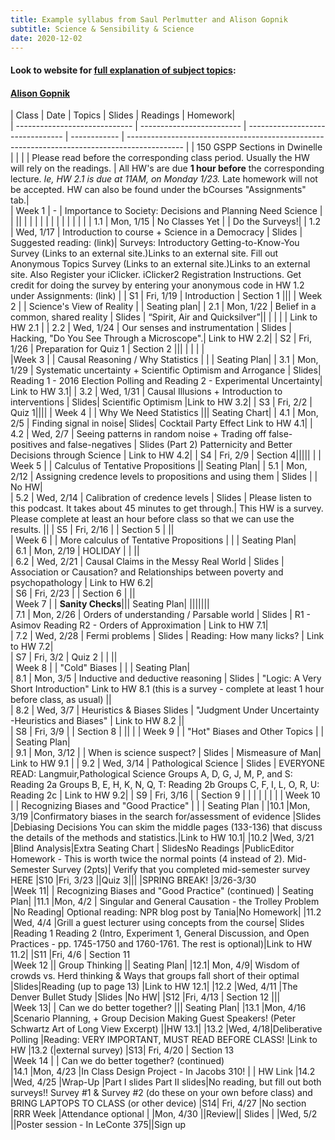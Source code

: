 ```yaml
---
title: Example syllabus from Saul Perlmutter and Alison Gopnik
subtitle: Science & Sensibility & Science
date: 2020-12-02
---
```

#### Look to website for [full explanation of subject topics](https://sensesensibilityscience.berkeley.edu/): 
#### [Alison Gopnik](https://psychology.berkeley.edu/people/alison-gopnik)
| Class                         | Date                      | Topics                                                     | Slides       | Readings                                                                                     | Homework|   
| ----------------------------- | ------------------------- | -------------------------------- | ------------ | -------------------------------------------------------------------------------------------- | 
| 150 GSPP Sections in Dwinelle |                           |                                                            |              | Please read before the corresponding class period. Usually the HW will rely on the readings. | All HW's are due **1 hour before** the corresponding lecture. _Ie, HW 2.1 is due at 11AM, on Monday 1/23._ Late homework will not be accepted. HW can also be found under the bCourses "Assignments" tab.|  
| Week 1                        | -                         | Importance to Society: Decisions and Planning Need Science |              |                                                                                              ||     |     |     |     |                |     |     |     |     |     |     |     |
| 1.1                           | Mon, 1/15                 | No Classes Yet                                             |              | Do the Surveys!|
| 1.2                           | Wed, 1/17                 | Introduction to course + Science in a Democracy            | Slides       | Suggested reading: (link)| Surveys:  Introductory Getting-to-Know-You Survey  (Links to an external site.)Links to an external site. Fill out Anonymous Topics Survey (Links to an external site.)Links to an external site. Also Register your iClicker. iClicker2 Registration Instructions.  Get credit for doing the survey by entering your anonymous code in HW 1.2 under Assignments: (link) | 
| S1                            | Fri, 1/19                 | Introduction                                               | Section 1    |||
| Week 2                        |                           | Science's View of Reality                                  |              | Seating plan|
| 2.1                           | Mon, 1/22                 | Belief in a common, shared reality                         | Slides       | “Spirit, Air and Quicksilver”||     |     |     |     | Link to HW 2.1 | 
| 2.2                           | Wed, 1/24                 | Our senses and instrumentation                             | Slides       | Hacking, "Do You See Through a Microscope".| Link to HW 2.2|
| S2                            | Fri, 1/26                 | Preparation for Quiz 1                                     | Section 2    |||     |     |     |     |            
|Week 3	| 	| Causal Reasoning / Why Statistics	 |	 | |	Seating Plan|
| 3.1    | Mon, 1/29 | Systematic uncertainty + Scientific Optimism and Arrogance                        | Slides| Reading 1 - 2016 Election Polling and Reading 2 - Experimental Uncertainty| Link to HW 3.1|
| 3.2    | Wed, 1/31 | Causal Illusions + Introduction to interventions                                  | Slides|	Scientific Optimism	|Link to HW 3.2|
| S3     | Fri, 2/2  | Quiz 1||||
| Week 4 |           | Why We Need Statistics                                                            ||| Seating Chart| 
| 4.1    | Mon, 2/5  | Finding signal in noise| Slides| Cocktail Party Effect	Link to HW 4.1|
| 4.2    | Wed, 2/7  | Seeing patterns in random noise + Trading off false-positives and false-negatives | Slides (Part 2)	Patternicity and Better Decisions through Science | Link to HW 4.2|
| S4     | Fri, 2/9  | Section 4|||||     | 
| Week 5 |           | Calculus of Tentative Propositions                                                || Seating Plan|
| 5.1    | Mon, 2/12 | Assigning credence levels to propositions and using them                          | Slides                                                            |                                                                                                                                                                       | No HW|    
| 5.2    | Wed, 2/14 | Calibration of credence levels                                                    | Slides                                                            | Please listen to this podcast. It takes about 45 minutes to get through.| This HW is a survey. Please complete at least an hour before class so that we can use the results. ||
| S5     | Fri, 2/16 |                                                                                   | Section 5                                                         |                                                                                                                                                                       ||               
| Week 6 |           | More calculus of Tentative Propositions                                           |                                                                   |                                                                                                                                                                       | Seating Plan|   
| 6.1    | Mon, 2/19 | HOLIDAY                                                                           |                                                                   |                                                                                                                                                                       ||                
| 6.2    | Wed, 2/21 | Causal Claims in the Messy Real World                                             | Slides                                                            | Association or Causation? and Relationships between poverty and psychopathology                                                                                       | Link to HW 6.2|  
| S6     | Fri, 2/23 |                                                                                   | Section 6                                                         |                                                                                                                                                                       ||                
| Week 7 |           | **Sanity Checks**||| Seating Plan|
|||||||     
| 7.1    | Mon, 2/26 | Orders of understanding / Parsable world                                          | Slides                                                            | R1 - Asimov Reading R2 - Orders of Approximation                                                                                                                      | Link to HW 7.1|        
| 7.2    | Wed, 2/28 | Fermi problems                                                                    | Slides                                                            | Reading: How many licks?                                                                                                                                              | Link to HW 7.2|                
| S7     | Fri, 3/2  | Quiz 2                                                                            |                                                                   |                                                                                                                                                                       ||                
| Week 8 |           | "Cold" Biases                                                                     |                                                                   |                                                                                                                                                                       | Seating Plan|          
| 8.1    | Mon, 3/5  | Inductive and deductive reasoning                                                 | Slides                                                            | "Logic: A Very Short Introduction"	Link to HW 8.1 (this is a survey - complete at least 1 hour before class, as usual)                                                ||                    
| 8.2    | Wed, 3/7  | Heuristics & Biases 	Slides                                                       | "Judgment Under Uncertainty -Heuristics and Biases"               | Link to HW 8.2                                                                                                                                                        ||                
| S8     | Fri, 3/9  |                                                                                   | Section 8                                                         |                                                                                                                                                                       ||                |
| Week 9 |           | "Hot" Biases and Other Topics                                                     |                                                                   |                                                                                                                                                                       | Seating Plan|                
| 9.1    | Mon, 3/12 |                                                                                   | When is science suspect?                                          | Slides                                                                                                                                                                | Mismeasure of Man| Link to HW 9.1 |
| 9.2    | Wed, 3/14 | Pathological Science                                                              | Slides                                                            | EVERYONE READ: Langmuir,Pathological Science Groups A, D, G, J, M, P, and S: Reading 2a Groups B, E, H, K, N, Q, T: Reading 2b Groups C, F, I, L, O, R, U: Reading 2c | Link to HW 9.2|
| S9     | Fri, 3/16 |              | Section 9   |   |                                                                                                    |                |     |     |     |
| Week 10 |     | Recognizing Biases and "Good Practice" |   |  | Seating Plan | 
|10.1	|Mon, 3/19	|Confirmatory biases in the search for/assessment of evidence	|Slides	|Debiasing Decisions You can skim the middle pages (133-136) that discuss the details of the methods and statistics.|Link to HW 10.1|
|10.2	|Wed, 3/21	|Blind Analysis|Extra Seating Chart | SlidesNo Readings	|PublicEditor Homework - This is worth twice the normal points (4 instead of 2). Mid-Semester Survey (2pts)| Verify that you completed mid-semester survey HERE
|S10	|Fri, 3/23	||Quiz 3|||
|SPRING BREAK!	|3/26-3/30	 	 	 	 
|Week 11| |	 	Recognizing Biases and "Good Practice" (continued)	 |	 	Seating Plan|
|11.1	|Mon, 4/2 | Singular and General Causation - the Trolley Problem	 	|No Reading|
Optional reading: NPR blog post by Tania|No Homework|
|11.2	|Wed, 4/4	|Grill a guest lecturer using concepts from the course|	Slides	|Reading 1 Reading 2 (Intro, Experiment 1, General Discussion, and Open Practices - pp. 1745-1750 and 1760-1761. The rest is optional)|Link to HW 11.2|
|S11	|Fri, 4/6	| 	Section 11	 	 
|Week 12	|| 	Group Thinking	|| 	 	Seating Plan|
|12.1|	Mon, 4/9|	Wisdom of crowds vs. Herd thinking & Ways that groups fall short of their optimal 	|Slides|Reading (up to page 13)	|Link to HW 12.1|
|12.2	|Wed, 4/11	|The Denver Bullet Study 	|Slides	 	|No HW|
|S12	|Fri, 4/13	| 	Section 12	 |||	 
|Week 13|	| 	Can we do better together?	 	||| 	Seating Plan|
|13.1	|Mon, 4/16	|Scenario Planning, + Group Decision Making Guest Speakers!	 	(Peter Schwartz Art of Long View Excerpt)	||HW 13.1|
|13.2	|Wed, 4/18|Deliberative Polling	 	|Reading: VERY IMPORTANT, MUST READ BEFORE CLASS!	|Link to HW |13.2 (|external survey)
|S13|	Fri, 4/20	 |	Section 13	 	 
|Week 14	| |	Can we do better together? (continued)	 	 	 
|14.1	|Mon, 4/23	|In Class Design Project - In Jacobs 310!	 |	 |	HW Link
|14.2	|Wed, 4/25	|Wrap-Up |Part I slides Part II slides|No reading, but fill out both surveys!!	Survey #1 & Survey #2 (do these on your own before class) and BRING LAPTOPS TO CLASS (or other device)
|S14|	Fri, 4/27	|No section
|RRR Week	 	|Attendance optional
| |Mon, 4/30	||Review|| Slides 
| |Wed, 5/2	||Poster session - In LeConte 375||Sign up
